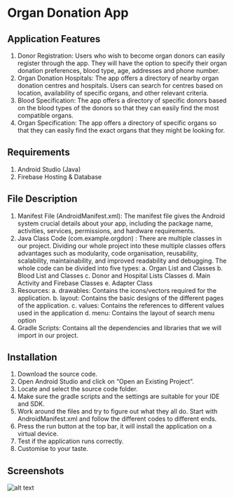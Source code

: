 # Organ Donation App

## Application Features
1. Donor Registration: Users who wish to become organ donors can easily register through the app. 
They will have the option to specify their organ donation preferences, blood type, age, addresses 
and phone number.
2. Organ Donation Hospitals: The app offers a directory of nearby organ donation centres and hospitals. 
Users can search for centres based on location, availability of specific organs, and other relevant 
criteria.
3. Blood Specification: The app offers a directory of specific donors based on the blood types of the 
donors so that they can easily find the most compatible organs.
4. Organ Specification: The app offers a directory of specific organs so that they can easily find 
the exact organs that they might be looking for.

## Requirements
1. Android Studio (Java)
2. Firebase Hosting & Database

## File Description
 
1. Manifest File (AndroidManifest.xml): The manifest file gives the Android system crucial details about your app, including the package name, activities, services, permissions, and hardware requirements.
2. Java Class Code (com.example.orgdon) : There are multiple classes in our project. Dividing our whole project into these multiple classes offers advantages such as modularity, code organisation, reusability, scalability, maintainability, and improved readability and debugging. The whole code can be divided into five types:
    a. Organ List and Classes
    b. Blood List and Classes
    c. Donor and Hospital Lists Classes
    d. Main Activity and Firebase Classes
    e. Adapter Class
3. Resources:
    a. drawables: Contains the icons/vectors required for the application.
    b. layout: Contains the basic designs of the different pages of the application.
    c. values: Contains the references to different values used in the application
    d. menu: Contains the layout of search menu option
4. Gradle Scripts: Contains all the dependencies and libraries that we will import in our project.

## Installation
1. Download the source code.
2. Open Android Studio and click on “Open an Existing Project”.
3. Locate and select the source code folder.
4. Make sure the gradle scripts and the settings are suitable for your IDE and SDK.
5. Work around the files and try to figure out what they all do. Start with AndroidManifest.xml and follow the different codes to different ends.
6. Press the run button at the top bar, it will install the application on a virtual device.
9. Test if the application runs correctly.
10. Customise to your taste.

## Screenshots
![alt text](https://github.com/YRKaflay/OrgDon/blob/main/Screenshots/HomeScreen.png|width=100)


